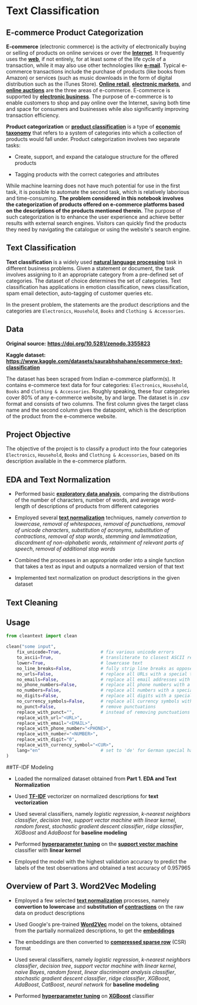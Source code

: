 # Text Classification

## E-commerce Product Categorization

**E-commerce** (electronic commerce) is the activity of electronically buying or selling of products on online services or over the [**Internet**](https://en.wikipedia.org/wiki/Internet). It frequently uses the [**web**](https://en.wikipedia.org/wiki/World_Wide_Web), if not entirely, for at least some of the life cycle of a transaction, while it may also use other technologies like [**e-mail**](https://en.wikipedia.org/wiki/Email). Typical e-commerce transactions include the purchase of products (like books from Amazon) or services (such as music downloads in the form of digital distribution such as the iTunes Store). [**Online retail**](https://en.wikipedia.org/wiki/Online_shopping), [**electronic markets**](https://en.wikipedia.org/wiki/Electronic_markets), and [**online auctions**](https://en.wikipedia.org/wiki/Online_auction) are the three areas of e-commerce. E-commerce is supported by [**electronic business**](https://en.wikipedia.org/wiki/Electronic_business). The purpose of e-commerce is to enable customers to shop and pay online over the Internet, saving both time and space for consumers and businesses while also significantly improving transaction efficiency.

**Product categorization** or [**product classification**](https://en.wikipedia.org/wiki/Product_classification) is a type of [**economic taxonomy**](https://en.wikipedia.org/wiki/Economic_taxonomy) that refers to a system of categories into which a collection of products would fall under. Product categorization involves two separate tasks:

- Create, support, and expand the catalogue structure for the offered products

- Tagging products with the correct categories and attributes

While machine learning does not have much potential for use in the first task, it is possible to automate the second task, which is relatively laborious and time-consuming. **The problem considered in this notebook involves the categorization of products offered on e-commerce platforms based on the descriptions of the products mentioned therein.** The purpose of such categorization is to enhance the user experience and achieve better results with external search engines. Visitors can quickly find the products they need by navigating the catalogue or using the website's search engine.

## Text Classification

**Text classification** is a widely used [**natural language processing**](https://en.wikipedia.org/wiki/Natural_language_processing) task in different business problems. Given a statement or document, the task involves assigning to it an appropriate category from a pre-defined set of categories. The dataset of choice determines the set of categories. Text classification has applications in emotion classification, news classification, spam email detection, auto-tagging of customer queries etc.

In the present problem, the statements are the product descriptions and the categories are `Electronics`, `Household`, `Books` and `Clothing & Accessories`.

## Data

**Original source:** **https://doi.org/10.5281/zenodo.3355823**

**Kaggle dataset:** **https://www.kaggle.com/datasets/saurabhshahane/ecommerce-text-classification**

The dataset has been scraped from Indian e-commerce platform(s). It contains e-commerce text data for four categories: `Electronics`, `Household`, `Books` and `Clothing & Accessories`. Roughly speaking, these four categories cover $80\%$ of any e-commerce website, by and large. The dataset is in *.csv* format and consists of two columns. The first column gives the target class name and the second column gives the datapoint, which is the description of the product from the e-commerce website.

## Project Objective

The objective of the project is to classify a product into the four categories `Electronics`, `Household`, `Books` and `Clothing & Accessories`, based on its description available in the e-commerce platform.

## EDA and Text Normalization

- Performed basic [**exploratory data analysis**](https://en.wikipedia.org/wiki/Exploratory_data_analysis), comparing the distributions of the number of characters, number of words, and average word-length of descriptions of products from different categories

- Employed several [**text normalization**](https://en.wikipedia.org/wiki/Text_normalization) techniques, namely *convertion to lowercase*, *removal of whitespaces*, *removal of punctuations*, *removal of unicode characters*, *substitution of acronyms*, *substitution of contractions*, *removal of stop words*, *stemming and lemmatization*, *discardment of non-alphabetic words*, *retainment of relevant parts of speech*, *removal of additional stop words*

- Combined the processes in an appropriate order into a single function that takes a text as input and outputs a normalized version of that text

- Implemented text normalization on product descriptions in the given dataset

## Text Cleaning
## Usage

```python
from cleantext import clean

clean("some input",
    fix_unicode=True,               # fix various unicode errors
    to_ascii=True,                  # transliterate to closest ASCII representation
    lower=True,                     # lowercase text
    no_line_breaks=False,           # fully strip line breaks as opposed to only normalizing them
    no_urls=False,                  # replace all URLs with a special token
    no_emails=False,                # replace all email addresses with a special token
    no_phone_numbers=False,         # replace all phone numbers with a special token
    no_numbers=False,               # replace all numbers with a special token
    no_digits=False,                # replace all digits with a special token
    no_currency_symbols=False,      # replace all currency symbols with a special token
    no_punct=False,                 # remove punctuations
    replace_with_punct="",          # instead of removing punctuations you may replace them
    replace_with_url="<URL>",
    replace_with_email="<EMAIL>",
    replace_with_phone_number="<PHONE>",
    replace_with_number="<NUMBER>",
    replace_with_digit="0",
    replace_with_currency_symbol="<CUR>",
    lang="en"                       # set to 'de' for German special handling
)
```
##TF-IDF Modeling

- Loaded the normalized dataset obtained from **Part 1. EDA and Text Normalization**

- Used [**TF-IDF**](https://en.wikipedia.org/wiki/Tf%E2%80%93idf) vectorizer on normalized descriptions for **text vectorization**

- Used several classifiers, namely *logistic regression*, *k-nearest neighbors classifier*, *decision tree*, *support vector machine with linear kernel*, *random forest*, *stochastic gradient descent classifier*, *ridge classifier*, *XGBoost* and *AdaBoost* for **baseline modeling**

- Performed [**hyperparameter tuning**](https://en.wikipedia.org/wiki/Hyperparameter_optimization) on the [**support vector machine**](https://en.wikipedia.org/wiki/Support-vector_machine) classifier with **linear kernel**

- Employed the model with the highest validation accuracy to predict the labels of the test observations and obtained a test accuracy of $0.957965$

## Overview of Part 3. Word2Vec Modeling

- Employed a few selected [**text normalization**](https://en.wikipedia.org/wiki/Text_normalization) processes, namely **convertion to lowercase** and **substitution of [contractions](https://en.wikipedia.org/wiki/Wikipedia:List_of_English_contractions)** on the raw data on product descriptions

- Used Google's pre-trained [**Word2Vec**](https://en.wikipedia.org/wiki/Word2vec) model on the tokens, obtained from the partially normalized descriptions, to get the [**embeddings**](https://en.wikipedia.org/wiki/Word_embedding)

- The embeddings are then converted to [**compressed sparse row**](https://en.wikipedia.org/wiki/Sparse_matrix) (CSR) format

- Used several classifiers, namely *logistic regression*, *k-nearest neighbors classifier*, *decision tree*, *support vector machine with linear kernel*, *naive Bayes*, *random forest*, *linear discriminant analysis classifier*, *stochastic gradient descent classifier*, *ridge classifier*, *XGBoost*, *AdaBoost*, *CatBoost*, *neural network* for **baseline modeling**

- Performed [**hyperparameter tuning**](https://en.wikipedia.org/wiki/Hyperparameter_optimization) on [**XGBoost**](https://en.wikipedia.org/wiki/XGBoost) classifier


